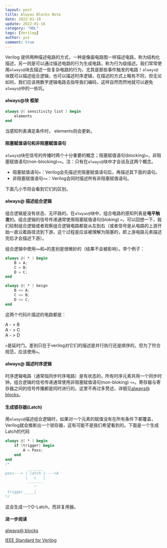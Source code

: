 ```yaml
---
layout: post
title: Alwyas Blocks Note
date: 2022-01-16
update: 2022-01-16
category: "HDL"
tags: [Verilog]
author: yuz
comment: true
---
```


Verilog 提供两种描述电路的方式，一种是像画电路图一样描述电路，称为结构化描述，另一则是可以通过描述电路的行为生成电路，称为行为级描述。我们常常使用`always@`块去描述一些复杂电路的行为，尤其是那些事件触发的电路！`always@`块既可以描述组合逻辑，也可以描述时序逻辑，在描述的方式上略有不同，但无论如何，我们应该用数字逻辑电路去指导我们编码，这样自然而然地就可以避免`always@`中的一些坑。


#### always@块 框架

``` verilog
always @( sensitivity list ) begin
	elements
end
```

当感知列表满足条件时， elements则会更新。


#### 阻塞赋值语句和非阻塞赋值语句

`always@`块在信号的传播时两个十分重要的概念；阻塞赋值语句(blocking)`=`，非阻塞赋值语句(non-blocking)`<=`。注：只有在`always@`块中才会谈及这两个概念。

- 阻塞赋值语句`=`：Verilog会先描述完阻塞赋值语句后，再描述其下面的语句。
- 非阻塞赋值语句`<=`：Verilog会同时描述所有非阻塞赋值语句。

下面几小节将会看到它们的区别。


#### always@ 描述组合逻辑

组合逻辑是没有状态、无环路的。在`alwyas@`块中，组合电路的感知列表是**电平触发**的。组合逻辑的信号传递通常使用阻塞赋值语句(bloking) `=`，可以回想一下，我们绘制组合逻辑或者观察组合逻辑电路都是从左到右（或者信号是从电路的上游开始一直沿着路径流到下游，这个过程是应该被理解为阻塞的，即上游电路元素描述完后才会描述下游）。

组合逻辑中使用`<=`和`=`的差别是很微妙的（结果不会被影响）。举个例子：

```verilog
always @( * ) begin
	B = A;
	C = B;
	D = C;
end
```

```verilog
always @( * ) beign
	B <= A;
	C <= B;
	D <= C;
end
```

这两个代码片描述的电路都是：

A - > B  
A - > C  
A - > D

`>`是延时门。差别只在于verilog对它们的描述是并行执行还是顺序的。但为了符合规范，应该使用`=`。



#### always@ 描述时序逻辑

时序逻辑电路（通常指同步时序电路）是有状态的，所有时序元素共用一个同步时钟。组合逻辑的信号传递通常使用非阻塞赋值语句(non-bloking) `<=`。寄存器与寄存器之间的信号传播都是同时进行的。这里不再过多赘述，详细见[always@ blocks](https://inst.eecs.berkeley.edu/~eecs151/fa20/files/verilog/always_at_blocks.pdf)。



#### 生成锁存器(Latch)

用`always@`描述组合逻辑时，如果对一个元素的赋值没有在所有条件下都覆盖，Verilog就会推断出一个锁存器，这有可能不是我们希望看到的。下面是一个生成Latch的代码

```verilog
always @( * ) begin
    if (trigger) begin
    	A = Pass;
    end
end
/*
          _______
pass---> | latch |---->A
         |   c   |
          -------
             ^
 trigger_____|
*/
```

这会生成一个D-Latch，而非复用器。



#### 进一步阅读

[always@ blocks](https://inst.eecs.berkeley.edu/~eecs151/fa20/files/verilog/always_at_blocks.pdf)

[IEEE Standard for Verilog](https://www.eg.bucknell.edu/~csci320/2016-fall/wp-content/uploads/2015/08/verilog-std-1364-2005.pdf)

